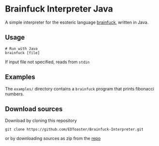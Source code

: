 # Brainfuck Interpreter Java
A simple interpreter for the esoteric language [brainfuck](https://en.wikipedia.org/wiki/Brainfuck), written in Java.

## Usage
```
# Run with Java
brainfuck [file]
```

If input file not specified, reads from `stdin`

## Examples
The `examples/` directory contains a `brainfuck` program that prints fibonacci numbers.

## Download sources
Download by cloning this repository
```
git clone https://github.com/EDToaster/Brainfuck-Interpreter.git
```
or by downloading sources as zip from the [repo](https://github.com/EDToaster/Brainfuck-Interpreter/archive/master.zip)